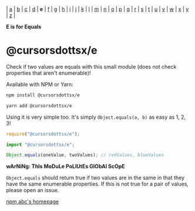 | [a](https://www.npmjs.com/package/@cursorsdottsx/a)
| [b](https://www.npmjs.com/package/@cursorsdottsx/b)
| [c](https://www.npmjs.com/package/@cursorsdottsx/c)
| [d](https://www.npmjs.com/package/@cursorsdottsx/d)
| **e**
| [f](https://www.npmjs.com/package/@cursorsdottsx/f)
| [g](https://www.npmjs.com/package/@cursorsdottsx/g)
| [h](https://www.npmjs.com/package/@cursorsdottsx/h)
| [i](https://www.npmjs.com/package/@cursorsdottsx/i)
| [j](https://www.npmjs.com/package/@cursorsdottsx/j)
| [k](https://www.npmjs.com/package/@cursorsdottsx/k)
| [l](https://www.npmjs.com/package/@cursorsdottsx/l)
| [m](https://www.npmjs.com/package/@cursorsdottsx/m)
| [n](https://www.npmjs.com/package/@cursorsdottsx/n)
| [o](https://www.npmjs.com/package/@cursorsdottsx/o)
| [p](https://www.npmjs.com/package/@cursorsdottsx/p)
| [q](https://www.npmjs.com/package/@cursorsdottsx/q)
| [r](https://www.npmjs.com/package/@cursorsdottsx/r)
| [s](https://www.npmjs.com/package/@cursorsdottsx/s)
| [t](https://www.npmjs.com/package/@cursorsdottsx/t)
| [u](https://www.npmjs.com/package/@cursorsdottsx/u)
| [v](https://www.npmjs.com/package/@cursorsdottsx/v)
| [w](https://www.npmjs.com/package/@cursorsdottsx/w)
| [x](https://www.npmjs.com/package/@cursorsdottsx/x)
| [y](https://www.npmjs.com/package/@cursorsdottsx/y)
| [z](https://www.npmjs.com/package/@cursorsdottsx/z)
|

**E is for Equals**

# @cursorsdottsx/e

Check if two values are equals with this small module (does not check properties that aren't enumerable)!

Available with NPM or Yarn:

```bash
npm install @cursorsdottsx/e
```

```bash
yarn add @cursorsdottsx/e
```

Using it is very simple too. It's simply `Object.equals(a, b)` as easy as 1, 2, 3!

```js
require("@cursorsdottsx/e");
```

```js
import "@cursorsdottsx/e";
```

```js
Object.equals(oneValue, twoValues); // redValues, blueValues
```

**wArNiNg: ThIs MoDuLe PoLlUtEs GlObAl ScOpE**

`Object.equals` should return true if two values are in the same in that they have the same enumerable properties. If this is not true for a pair of values, please open an issue.

[npm abc's homepage](https://codepen.io/cursorsdottsx/full/KKWNRaY)
